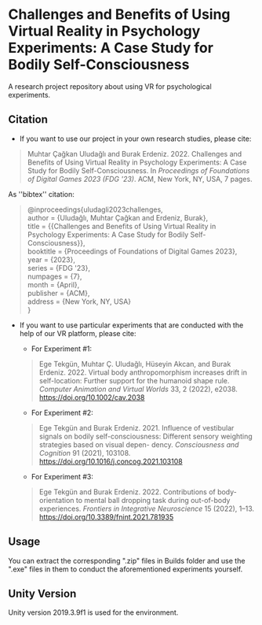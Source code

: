 # Challenges and Benefits of Using Virtual Reality in Psychology Experiments: A Case Study for Bodily Self-Consciousness
A research project repository about using VR for psychological experiments.
  

## Citation

- If you want to use our project in your own research studies, please cite:

> Muhtar Çağkan Uludağlı and Burak Erdeniz. 2022. Challenges and Benefits of Using Virtual Reality in Psychology Experiments: A Case Study for Bodily Self-Consciousness. In *Proceedings of Foundations of Digital Games 2023 (FDG '23)*. ACM, New York, NY, USA, 7 pages. 

<!-- (https://doi.org/XXXXXXX.XXXXXXX) -->

As ''bibtex'' citation:

> @inproceedings{uludagli2023challenges,  
>    author       = {Uludağlı, Muhtar Çağkan and Erdeniz, Burak},  
>    title        = {{Challenges and Benefits of Using Virtual Reality in Psychology Experiments: A Case Study for Bodily Self-Consciousness}},  
>    booktitle    = {Proceedings of Foundations of Digital Games 2023},  
>    year         = {2023},  
>    series       = {FDG '23},  
>    numpages     = {7},  
>    month        = {April},  
>    publisher    = {ACM},  
>    address      = {New York, NY, USA}  
>}
  
- If you want to use particular experiments that are conducted with the help of our VR platform, please cite:

  * For Experiment #1:

  > Ege Tekgün, Muhtar Ç. Uludağlı, Hüseyin Akcan, and Burak Erdeniz. 2022. Virtual body anthropomorphism increases drift in self-location: Further support for the humanoid shape rule. *Computer Animation and Virtual Worlds* 33, 2 (2022), e2038. https://doi.org/10.1002/cav.2038

  * For Experiment #2:

  > Ege Tekgün and Burak Erdeniz. 2021. Influence of vestibular signals on bodily self-consciousness: Different sensory weighting strategies based on visual depen- dency. *Consciousness and Cognition* 91 (2021), 103108. https://doi.org/10.1016/j.concog.2021.103108

  * For Experiment #3:

  > Ege Tekgün and Burak Erdeniz. 2022. Contributions of body-orientation to mental ball dropping task during out-of-body experiences. *Frontiers in Integrative Neuroscience* 15 (2022), 1–13. https://doi.org/10.3389/fnint.2021.781935

## Usage

You can extract the corresponding ".zip" files in Builds folder and use the ".exe" files in them to conduct the aforementioned experiments yourself.

## Unity Version

Unity version 2019.3.9f1 is used for the environment.
  
